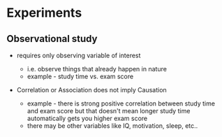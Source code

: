 # Experiments

## Observational study

* requires only observing variable of interest
  * i.e. observe things that already happen in nature
  * example - study time vs. exam score

* Correlation or Association does not imply Causation
  * example - there is strong positive correlation between study time and exam score but that doesn't mean longer study time automatically gets you higher exam score
  * there may be other variables like IQ, motivation, sleep, etc..
